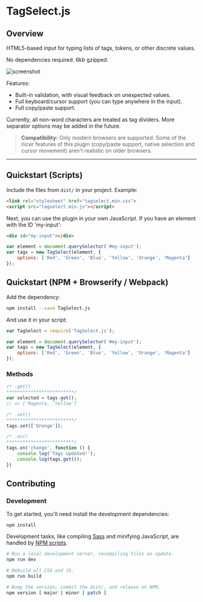 # TagSelect.js

## Overview

HTML5-based input for typing lists of tags, tokens, or other discrete values.

No dependencies required. 6kb gzipped.

![screenshot](https://dl.dropboxusercontent.com/u/42869844/LTS/TagSelect.gif)

Features:

* Built-in validation, with visual feedback on unexpected values.
* Full keyboard/cursor support (you can type anywhere in the input).
* Full copy/paste support.

Currently, all non-word characters are treated as tag dividers. More separator options may be added in the future.

> **Compatibility:** Only modern browsers are supported. Some of the nicer features of this plugin (copy/paste support, native selection and cursor movement) aren't realistic on older browsers.

***

## Quickstart (Scripts)

Include the files from `dist/` in your project. Example:

```html
<link rel="stylesheet" href="tagselect.min.css">
<script src="tagselect.min.js"></script>
```

Next, you can use the plugin in your own JavaScript. If you have an element with the ID 'my-input':

```html
<div id="my-input"></div>
```

```javascript
var element = document.querySelector('#my-input');
var tags = new TagSelect(element, {
    options: ['Red', 'Green', 'Blue', 'Yellow', 'Orange', 'Magenta']
});
```

## Quickstart (NPM + Browserify / Webpack)

Add the dependency:

```bash
npm install --save TagSelect.js
```

And use it in your script:

```javascript
var TagSelect = require('TagSelect.js');

var element = document.querySelector('#my-input');
var tags = new TagSelect(element, {
    options: ['Red', 'Green', 'Blue', 'Yellow', 'Orange', 'Magenta']
});
```

### Methods

```javascript
/* .get()
*************************/
var selected = tags.get();
// => ['Magenta, 'Yellow']

/* .set()
*************************/
tags.set(['Orange']);

/* .on()
*************************/
tags.on('change', function () {
    console.log('Tags updated!');
    console.log(tags.get());
})
```

## Contributing

### Development

To get started, you'll need install the development dependencies:

```
npm install
```

Development tasks, like compiling [Sass](http://sass-lang.com/) and minifying JavaScript, are handled by [NPM scripts](https://docs.npmjs.com/misc/scripts).

```bash
# Run a local development server, recompiling files on update.
npm run dev

# Rebuild all CSS and JS.
npm run build

# Bump the version, commit the dist/, and release on NPM.
npm version [ major | minor | patch ]
```
